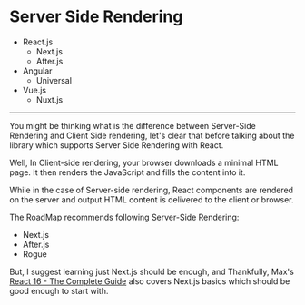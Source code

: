 # Server Side Rendering

* React.js
  * Next.js
  * After.js
* Angular
  * Universal
* Vue.js
  * Nuxt.js

---

You might be thinking what is the difference between Server-Side Rendering and Client Side rendering, let's clear that before talking about the library which supports Server Side Rendering with React.

Well, In Client-side rendering, your browser downloads a minimal HTML page. It then renders the JavaScript and fills the content into it.

While in the case of Server-side rendering, React components are rendered on the server and output HTML content is delivered to the client or browser.

The RoadMap recommends following Server-Side Rendering:

* Next.js
* After.js
* Rogue

But, I suggest learning just Next.js should be enough, and Thankfully, Max's [React 16 - The Complete Guide](https://click.linksynergy.com/fs-bin/click?id=JVFxdTr9V80&subid=0&offerid=508237.1&type=10&tmpid=14538&RD_PARM1=https%3A%2F%2Fwww.udemy.com%2Freact-the-complete-guide-incl-redux%2F)  also covers Next.js basics which should be good enough to start with.
